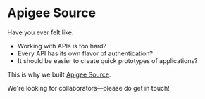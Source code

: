 # Apigee Source
Have you ever felt like:
* Working with APIs is too hard? 
* Every API has its own flavor of authentication?
* It should be easier to create quick prototypes of applications?

This is why we built [Apigee Source](http://blog.apigee.com/detail/apigee_source_twitter_api/).

We're looking for collaborators—please do get in touch!